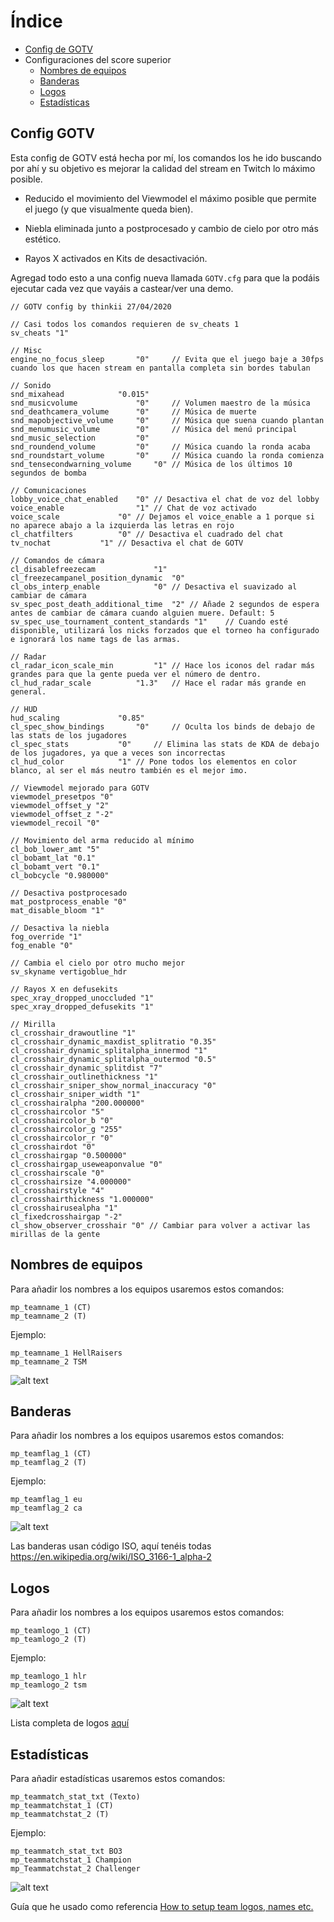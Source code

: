 # Índice

- [Config de GOTV](#Config-GOTV)
- Configuraciones del score superior
   - [Nombres de equipos](#-Nombres-de-equipos)
   - [Banderas](#Banderas)
   - [Logos](#Logos)
   - [Estadísticas](#Estadísticas)
   
## Config GOTV

Esta config de GOTV está hecha por mí, los comandos los he ido buscando por ahí y su objetivo es mejorar la calidad del stream en Twitch lo máximo posible.

- Reducido el movimiento del Viewmodel el máximo posible que permite el juego (y que visualmente queda bien).

- Niebla eliminada junto a postprocesado y cambio de cielo por otro más estético.

- Rayos X activados en Kits de desactivación.

Agregad todo esto a una config nueva llamada `GOTV.cfg` para que la podáis ejecutar cada vez que vayáis a castear/ver una demo.

```
// GOTV config by thinkii 27/04/2020

// Casi todos los comandos requieren de sv_cheats 1
sv_cheats "1"

// Misc
engine_no_focus_sleep 		"0" 	// Evita que el juego baje a 30fps cuando los que hacen stream en pantalla completa sin bordes tabulan

// Sonido
snd_mixahead 			"0.015"
snd_musicvolume         	"0"  	// Volumen maestro de la música
snd_deathcamera_volume  	"0"     // Música de muerte
snd_mapobjective_volume 	"0"     // Música que suena cuando plantan
snd_menumusic_volume    	"0"     // Música del menú principal
snd_music_selection 		"0"
snd_roundend_volume     	"0"     // Música cuando la ronda acaba
snd_roundstart_volume   	"0"     // Música cuando la ronda comienza
snd_tensecondwarning_volume 	"0"	// Música de los últimos 10 segundos de bomba

// Comunicaciones
lobby_voice_chat_enabled 	"0"	// Desactiva el chat de voz del lobby
voice_enable        		"1"	// Chat de voz activado
voice_scale 			"0"	// Dejamos el voice_enable a 1 porque si no aparece abajo a la izquierda las letras en rojo
cl_chatfilters 			"0"	// Desactiva el cuadrado del chat
tv_nochat 			"1"	// Desactiva el chat de GOTV

// Comandos de cámara
cl_disablefreezecam 			"1" 
cl_freezecampanel_position_dynamic 	"0" 
cl_obs_interp_enable			"0"	// Desactiva el suavizado al cambiar de cámara
sv_spec_post_death_additional_time 	"2"	// Añade 2 segundos de espera antes de cambiar de cámara cuando alguien muere. Default: 5
sv_spec_use_tournament_content_standards "1"	// Cuando esté disponible, utilizará los nicks forzados que el torneo ha configurado e ignorará los name tags de las armas.

// Radar
cl_radar_icon_scale_min 		"1"	// Hace los iconos del radar más grandes para que la gente pueda ver el número de dentro.
cl_hud_radar_scale 			"1.3"	// Hace el radar más grande en general. 

// HUD 
hud_scaling 			"0.85"
cl_spec_show_bindings 		"0" 	// Oculta los binds de debajo de las stats de los jugadores
cl_spec_stats 			"0" 	// Elimina las stats de KDA de debajo de los jugadores, ya que a veces son incorrectas
cl_hud_color 			"1"	// Pone todos los elementos en color blanco, al ser el más neutro también es el mejor imo.

// Viewmodel mejorado para GOTV
viewmodel_presetpos "0"
viewmodel_offset_y "2"
viewmodel_offset_z "-2"
viewmodel_recoil "0"

// Movimiento del arma reducido al mínimo
cl_bob_lower_amt "5"
cl_bobamt_lat "0.1"
cl_bobamt_vert "0.1"
cl_bobcycle "0.980000"

// Desactiva postprocesado
mat_postprocess_enable "0"
mat_disable_bloom "1"

// Desactiva la niebla
fog_override "1"
fog_enable "0"

// Cambia el cielo por otro mucho mejor
sv_skyname vertigoblue_hdr

// Rayos X en defusekits
spec_xray_dropped_unoccluded "1"
spec_xray_dropped_defusekits "1"

// Mirilla
cl_crosshair_drawoutline "1"
cl_crosshair_dynamic_maxdist_splitratio "0.35"
cl_crosshair_dynamic_splitalpha_innermod "1"
cl_crosshair_dynamic_splitalpha_outermod "0.5"
cl_crosshair_dynamic_splitdist "7"
cl_crosshair_outlinethickness "1"
cl_crosshair_sniper_show_normal_inaccuracy "0"
cl_crosshair_sniper_width "1"
cl_crosshairalpha "200.000000"
cl_crosshaircolor "5"
cl_crosshaircolor_b "0"
cl_crosshaircolor_g "255"
cl_crosshaircolor_r "0"
cl_crosshairdot "0"
cl_crosshairgap "0.500000"
cl_crosshairgap_useweaponvalue "0"
cl_crosshairscale "0"
cl_crosshairsize "4.000000"
cl_crosshairstyle "4"
cl_crosshairthickness "1.000000"
cl_crosshairusealpha "1"
cl_fixedcrosshairgap "-2"
cl_show_observer_crosshair "0" // Cambiar para volver a activar las mirillas de la gente
```
   
## Nombres de equipos

Para añadir los nombres a los equipos usaremos estos comandos:

```
mp_teamname_1 (CT)
mp_teamname_2 (T)
```

Ejemplo:
```
mp_teamname_1 HellRaisers
mp_teamname_2 TSM
```

![alt text](https://steamuserimages-a.akamaihd.net/ugc/222193264455381333/3EDD3437FF3EB6346082EA02CEDB26C0257E4775/ "CS")

## Banderas

Para añadir los nombres a los equipos usaremos estos comandos:
```
mp_teamflag_1 (CT)
mp_teamflag_2 (T)
```

Ejemplo:
```
mp_teamflag_1 eu
mp_teamflag_2 ca
```

![alt text](https://steamuserimages-a.akamaihd.net/ugc/222193264455572323/7F4123F86C755C41FB9775A7F89E1F4376FF3DA6/ "CS")

Las banderas usan código ISO, aquí tenéis todas https://en.wikipedia.org/wiki/ISO_3166-1_alpha-2

## Logos

Para añadir los nombres a los equipos usaremos estos comandos:

```
mp_teamlogo_1 (CT)
mp_teamlogo_2 (T)
```

Ejemplo:

```
mp_teamlogo_1 hlr
mp_teamlogo_2 tsm
```

![alt text](https://steamuserimages-a.akamaihd.net/ugc/222193264455678340/EE31706B8162AD90553CC50E3DE93144F1CEC80C/ "CS")

Lista completa de logos [aquí](https://steamcommunity.com/sharedfiles/filedetails/?id=1109861355)

## Estadísticas

Para añadir estadísticas usaremos estos comandos:

```
mp_teammatch_stat_txt (Texto)
mp_teammatchstat_1 (CT)
mp_teammatchstat_2 (T)
```

Ejemplo:

```
mp_teammatch_stat_txt BO3
mp_teammatchstat_1 Champion
mp_Teammatchstat_2 Challenger
```

![alt text](https://steamuserimages-a.akamaihd.net/ugc/222193264457345839/105BFD1CD1C0A2806737297BA58E1F4AFB15E2A3/ "CS")

Guía que he usado como referencia [How to setup team logos, names etc.](https://steamcommunity.com/sharedfiles/filedetails/?id=788257116)
